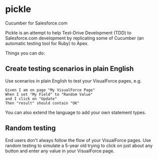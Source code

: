pickle
======

Cucumber for Salesforce.com

Pickle is an attempt to help Test-Drive Development (TDD) to Salesforce.com development by replicating some of Cucumber (an automatic testing tool for Ruby) to Apex.

Things you can do:

Create testing scenarios in plain English
-------
Use scenarios in plain English to test your VisualForce pages, e.g.

    Given I am on page "My VisualForce Page"
    When I set "My Field" to "Random Value"
    and I click on "Update"
    Then "result" should contain "OK"

You can also extend the language to add your own statement types.

Random testing
-----
End users don't always follow the flow of your VisualForce pages. Use random testing to simulate a 5-year old trying to click on just about any button and enter any value in your VisualForce page.

